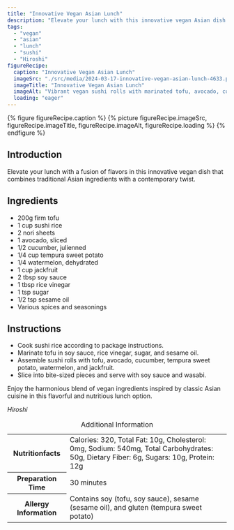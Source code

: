 ```yaml
---
title: "Innovative Vegan Asian Lunch"
description: "Elevate your lunch with this innovative vegan Asian dish. Learn how to make vegan sushi rolls with a unique twist. Perfect for a flavorful and nutritious meal."
tags:
  - "vegan"
  - "asian"
  - "lunch"
  - "sushi"
  - "Hiroshi"
figureRecipe: 
  caption: "Innovative Vegan Asian Lunch"
  imageSrc: "./src/media/2024-03-17-innovative-vegan-asian-lunch-4633.png"
  imageTitle: "Innovative Vegan Asian Lunch"
  imageAlt: "Vibrant vegan sushi rolls with marinated tofu, avocado, cucumber, tempura sweet potato, watermelon, and jackfruit on elegant table setting."
  loading: "eager"
---
```


{% figure figureRecipe.caption %}
{% picture figureRecipe.imageSrc, figureRecipe.imageTitle, figureRecipe.imageAlt, figureRecipe.loading %}
{% endfigure %}

## Introduction

Elevate your lunch with a fusion of flavors in this innovative vegan dish that combines traditional Asian ingredients with a contemporary twist.

## Ingredients

- 200g firm tofu
- 1 cup sushi rice
- 2 nori sheets
- 1 avocado, sliced
- 1/2 cucumber, julienned
- 1/4 cup tempura sweet potato
- 1/4 watermelon, dehydrated
- 1 cup jackfruit
- 2 tbsp soy sauce
- 1 tbsp rice vinegar
- 1 tsp sugar
- 1/2 tsp sesame oil
- Various spices and seasonings

## Instructions

- Cook sushi rice according to package instructions.
- Marinate tofu in soy sauce, rice vinegar, sugar, and sesame oil.
- Assemble sushi rolls with tofu, avocado, cucumber, tempura sweet potato, watermelon, and jackfruit.
- Slice into bite-sized pieces and serve with soy sauce and wasabi.

Enjoy the harmonious blend of vegan ingredients inspired by classic Asian cuisine in this flavorful and nutritious lunch option.

*Hiroshi*

<table><caption class='sr-only'>Additional Information</caption><tr><th>Nutritionfacts</th><td>Calories: 320, Total Fat: 10g, Cholesterol: 0mg, Sodium: 540mg, Total Carbohydrates: 50g, Dietary Fiber: 6g, Sugars: 10g, Protein: 12g&nbsp;</td></tr><tr><th>Preparation Time</th><td>30 minutes&nbsp;</td></tr><tr><th>Allergy Information</th><td>Contains soy (tofu, soy sauce), sesame (sesame oil), and gluten (tempura sweet potato)&nbsp;</td></tr></table>

